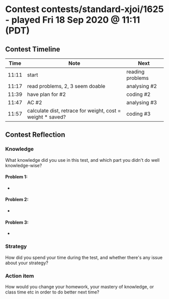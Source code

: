 # Contest contests/standard-xjoi/1625 - played Fri 18 Sep 2020 @ 11:11 (PDT)

## Contest Timeline

| Time | Note | Next |
|----|----|----|
11:11 | start | reading problems
11:17 | read problems, 2, 3 seem doable | analysing #2
11:39 | have plan for #2 | coding #2
11:47 | AC #2 | analysing #3
11:57 | calculate dist, retrace for weight, cost = weight * saved? | coding #3

## Contest Reflection

### Knowledge
What knowledge did you use in this test, and which part you didn't do well knowledge-wise?

#### Problem 1:

-

#### Problem 2:

-

#### Problem 3:

-

### Strategy
How did you spend your time during the test, and whether there's any issue about your strategy?

### Action item
How would you change your homework, your mastery of knowledge, or class time etc in order to do better next time?
